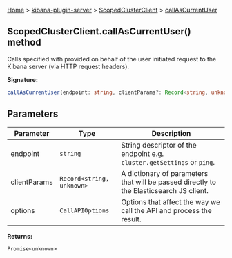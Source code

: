 [Home](./index) &gt; [kibana-plugin-server](./kibana-plugin-server.md) &gt; [ScopedClusterClient](./kibana-plugin-server.scopedclusterclient.md) &gt; [callAsCurrentUser](./kibana-plugin-server.scopedclusterclient.callascurrentuser.md)

## ScopedClusterClient.callAsCurrentUser() method

Calls specified  with provided  on behalf of the user initiated request to the Kibana server (via HTTP request headers).

<b>Signature:</b>

```typescript
callAsCurrentUser(endpoint: string, clientParams?: Record<string, unknown>, options?: CallAPIOptions): Promise<unknown>;
```

## Parameters

|  Parameter | Type | Description |
|  --- | --- | --- |
|  endpoint | <code>string</code> | String descriptor of the endpoint e.g. <code>cluster.getSettings</code> or <code>ping</code>. |
|  clientParams | <code>Record&lt;string, unknown&gt;</code> | A dictionary of parameters that will be passed directly to the Elasticsearch JS client. |
|  options | <code>CallAPIOptions</code> | Options that affect the way we call the API and process the result. |

<b>Returns:</b>

`Promise<unknown>`


